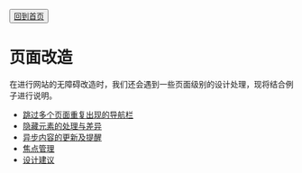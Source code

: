 <button>[回到首页](../index.md)</button>

# 页面改造

在进行网站的无障碍改造时，我们还会遇到一些页面级别的设计处理，现将结合例子进行说明。

-   [跳过多个页面重复出现的导航栏](./content-creation-link/page1.md)
-   [隐藏元素的处理与差异](./content-creation-link/page2.md)
-   [异步内容的更新及提醒](./content-creation-link/page3.md)
-   [焦点管理](./content-creation-link/page4.md)
-   [设计建议](./content-creation-link/page5.md)
